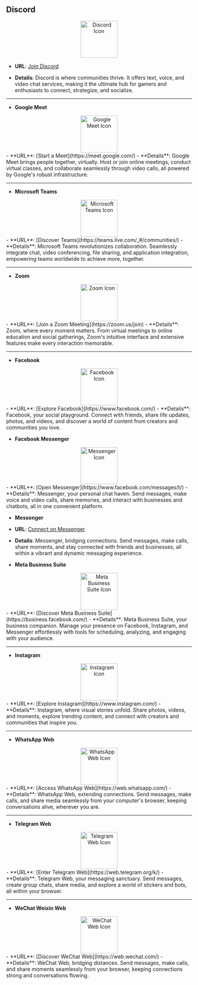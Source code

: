## **Discord** 
<div align="center">
    <img src="https://img.icons8.com/color/452/discord-logo.png" alt="Discord Icon" width="100px"/>
</div>

 - **URL**: [Join Discord](https://discord.com/channels/@me)

 - **Details**: Discord is where communities thrive. It offers text, voice, and video chat services, making it the ultimate hub for gamers and enthusiasts to connect, strategize, and socialize.

---

- **Google Meet** 
<div align="center">
    <img src="https://img.icons8.com/color/452/google-meet.png" alt="Google Meet Icon" width="100px"/>
</div>
- **URL**: [Start a Meet](https://meet.google.com/)
- **Details**: Google Meet brings people together, virtually. Host or join online meetings, conduct virtual classes, and collaborate seamlessly through video calls, all powered by Google's robust infrastructure.

---

- **Microsoft Teams** 
<div align="center">
    <img src="https://img.icons8.com/color/452/microsoft-teams.png" alt="Microsoft Teams Icon" width="100px"/>
</div>
- **URL**: [Discover Teams](https://teams.live.com/_#/communities/)
- **Details**: Microsoft Teams revolutionizes collaboration. Seamlessly integrate chat, video conferencing, file sharing, and application integration, empowering teams worldwide to achieve more, together.

---

- **Zoom** 
<div align="center">
    <img src="https://img.icons8.com/color/452/zoom.png" alt="Zoom Icon" width="100px"/>
</div>
- **URL**: [Join a Zoom Meeting](https://zoom.us/join)
- **Details**: Zoom, where every moment matters. From virtual meetings to online education and social gatherings, Zoom's intuitive interface and extensive features make every interaction memorable.

---

- **Facebook** 
<div align="center">
    <img src="https://img.icons8.com/color/452/facebook-new.png" alt="Facebook Icon" width="100px"/>
</div>
- **URL**: [Explore Facebook](https://www.facebook.com/)
- **Details**: Facebook, your social playground. Connect with friends, share life updates, photos, and videos, and discover a world of content from creators and communities you love.

- **Facebook Messenger** 
<div align="center">
    <img src="https://img.icons8.com/color/452/facebook-messenger.png" alt="Messenger Icon" width="100px"/>
</div>
- **URL**: [Open Messenger](https://www.facebook.com/messages/t/)
- **Details**: Messenger, your personal chat haven. Send messages, make voice and video calls, share memories, and interact with businesses and chatbots, all in one convenient platform.

- **Messenger** 
- **URL**: [Connect on Messenger](https://www.messenger.com/)
- **Details**: Messenger, bridging connections. Send messages, make calls, share moments, and stay connected with friends and businesses, all within a vibrant and dynamic messaging experience.

- **Meta Business Suite** 
<div align="center">
    <img src="https://img.icons8.com/color/452/facebook-business.png" alt="Meta Business Suite Icon" width="100px"/>
</div>
- **URL**: [Discover Meta Business Suite](https://business.facebook.com/)
- **Details**: Meta Business Suite, your business companion. Manage your presence on Facebook, Instagram, and Messenger effortlessly with tools for scheduling, analyzing, and engaging with your audience.

---

- **Instagram** 
<div align="center">
    <img src="https://img.icons8.com/color/452/instagram-new.png" alt="Instagram Icon" width="100px"/>
</div>
- **URL**: [Explore Instagram](https://www.instagram.com/)
- **Details**: Instagram, where visual stories unfold. Share photos, videos, and moments, explore trending content, and connect with creators and communities that inspire you.

---

- **WhatsApp Web** 
<div align="center">
    <img src="https://img.icons8.com/color/452/whatsapp--v1.png" alt="WhatsApp Web Icon" width="100px"/>
</div>
- **URL**: [Access WhatsApp Web](https://web.whatsapp.com/)
- **Details**: WhatsApp Web, extending connections. Send messages, make calls, and share media seamlessly from your computer's browser, keeping conversations alive, wherever you are.

---

- **Telegram Web** 
<div align="center">
    <img src="https://img.icons8.com/color/452/telegram-app.png" alt="Telegram Web Icon" width="100px"/>
</div>
- **URL**: [Enter Telegram Web](https://web.telegram.org/k/)
- **Details**: Telegram Web, your messaging sanctuary. Send messages, create group chats, share media, and explore a world of stickers and bots, all within your browser.

---

- **WeChat Weixin Web** 
<div align="center">
    <img src="https://img.icons8.com/color/452/wechat-app.png" alt="WeChat Web Icon" width="100px"/>
</div>
- **URL**: [Discover WeChat Web](https://web.wechat.com/)
- **Details**: WeChat Web, bridging distances. Send messages, make calls, and share moments seamlessly from your browser, keeping connections strong and conversations flowing.
